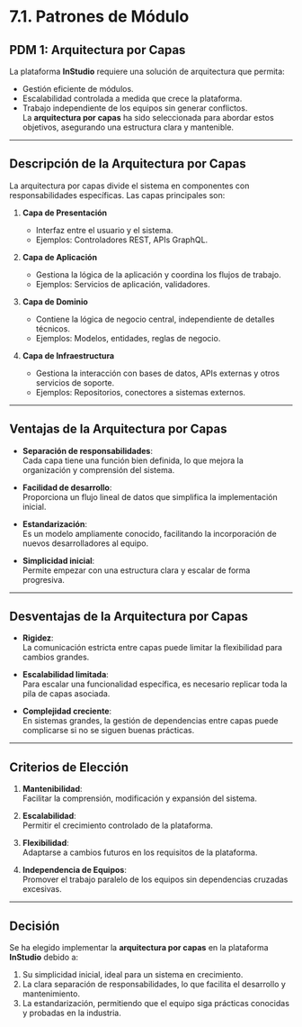 # 7.1. Patrones de Módulo

## PDM 1: Arquitectura por Capas

La plataforma **InStudio** requiere una solución de arquitectura que permita:  
- Gestión eficiente de módulos.  
- Escalabilidad controlada a medida que crece la plataforma.  
- Trabajo independiente de los equipos sin generar conflictos.  
La **arquitectura por capas** ha sido seleccionada para abordar estos objetivos, asegurando una estructura clara y mantenible.

---

## Descripción de la Arquitectura por Capas

La arquitectura por capas divide el sistema en componentes con responsabilidades específicas. Las capas principales son:

1. **Capa de Presentación**  
   - Interfaz entre el usuario y el sistema.  
   - Ejemplos: Controladores REST, APIs GraphQL.  

2. **Capa de Aplicación**  
   - Gestiona la lógica de la aplicación y coordina los flujos de trabajo.  
   - Ejemplos: Servicios de aplicación, validadores.

3. **Capa de Dominio**  
   - Contiene la lógica de negocio central, independiente de detalles técnicos.  
   - Ejemplos: Modelos, entidades, reglas de negocio.  

4. **Capa de Infraestructura**  
   - Gestiona la interacción con bases de datos, APIs externas y otros servicios de soporte.  
   - Ejemplos: Repositorios, conectores a sistemas externos.  

---

## Ventajas de la Arquitectura por Capas

- **Separación de responsabilidades**:  
  Cada capa tiene una función bien definida, lo que mejora la organización y comprensión del sistema.  

- **Facilidad de desarrollo**:  
  Proporciona un flujo lineal de datos que simplifica la implementación inicial.  

- **Estandarización**:  
  Es un modelo ampliamente conocido, facilitando la incorporación de nuevos desarrolladores al equipo.  

- **Simplicidad inicial**:  
  Permite empezar con una estructura clara y escalar de forma progresiva.

---

## Desventajas de la Arquitectura por Capas

- **Rigidez**:  
  La comunicación estricta entre capas puede limitar la flexibilidad para cambios grandes.  

- **Escalabilidad limitada**:  
  Para escalar una funcionalidad específica, es necesario replicar toda la pila de capas asociada.  

- **Complejidad creciente**:  
  En sistemas grandes, la gestión de dependencias entre capas puede complicarse si no se siguen buenas prácticas.

---

## Criterios de Elección

1. **Mantenibilidad**:  
   Facilitar la comprensión, modificación y expansión del sistema.  

2. **Escalabilidad**:  
   Permitir el crecimiento controlado de la plataforma.  

3. **Flexibilidad**:  
   Adaptarse a cambios futuros en los requisitos de la plataforma.  

4. **Independencia de Equipos**:  
   Promover el trabajo paralelo de los equipos sin dependencias cruzadas excesivas.  

---

## Decisión

Se ha elegido implementar la **arquitectura por capas** en la plataforma **InStudio** debido a:  

1. Su simplicidad inicial, ideal para un sistema en crecimiento.  
2. La clara separación de responsabilidades, lo que facilita el desarrollo y mantenimiento.  
3. La estandarización, permitiendo que el equipo siga prácticas conocidas y probadas en la industria.  



